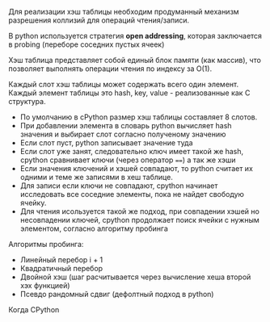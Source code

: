 Для реализации хэш таблицы необходим продуманный механизм разрешения коллизий для операций чтения/записи.

В python используется стратегия **open addressing**, которая заключается в probing (переборе соседних пустых ячеек)

Хэш таблица представляет собой единый блок памяти (как массив), что позволяет выполнять операции чтения по индексу за  O(1).

Каждый слот хэш таблицы может содержать всего один элемент.
Каждый элемент таблицы это hash, key, value - реализованные как C структура.
 
- По умолчанию в cPython размер хэш таблицы составляет 8 слотов.
- При добавлении элемента в словарь python вычисляет hash значения и выбирает слот согласно полученому значению
- Если слот пуст, python записывает значение туда
- Если слот уже занят, следовательно ключ имеет такой же hash, cpython сравнивает ключи (через оператор `==`) а так же хэши
- Если значения ключений и хэшей совпадают, то python считает их одними и теме же записями в хеш таблице.
- Для записи если ключи не совпадают, cpython начинает исследовать все соседние элементы, пока не найдет свободую ячейку.
- Для чтения исользуется такой же подход, при совпадении хэшей но несовпадении ключей, cpython продолжает поиск ячейки с нужным элементом, согласно алгоритму пробинга

Алгоритмы пробинга:
- Линейный перебор i + 1
- Квадратичный перебор
- Двойной хэш (шаг расчитывается через вычисление хеша второй хэх функцией)
- Псевдо рандомный сдвиг (дефолтный подход в  python)

Когда CPython  